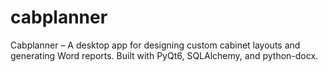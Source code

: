 # cabplanner
Cabplanner – A desktop app for designing custom cabinet layouts and generating Word reports. Built with PyQt6, SQLAlchemy, and python-docx.

